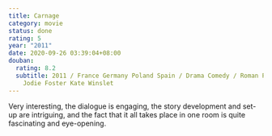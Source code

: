 ```yaml
---
title: Carnage
category: movie
status: done
rating: 5
year: "2011"
date: 2020-09-26 03:39:04+08:00
douban:
  rating: 8.2
  subtitle: 2011 / France Germany Poland Spain / Drama Comedy / Roman Polanski /
    Jodie Foster Kate Winslet
---
```


Very interesting, the dialogue is engaging, the story development and set-up are intriguing, and the fact that it all takes place in one room is quite fascinating and eye-opening.
